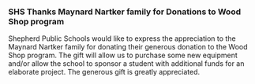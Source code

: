 ### SHS Thanks Maynard Nartker family for Donations to Wood Shop program

Shepherd Public Schools would like to express the appreciation to the Maynard Nartker family for donating their generous donation to the Wood Shop program. The gift will allow us to purchase some new equipment and/or allow the school to sponsor a student with additional funds for an elaborate project. The generous gift is greatly appreciated.

